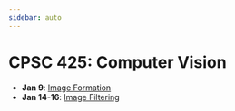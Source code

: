 ```yaml
---
sidebar: auto
---
```


# CPSC 425: Computer Vision

+ **Jan 9**: [Image Formation](./01-image-formation/README.md)
+ **Jan 14-16**: [Image Filtering](./02-image-filtering/README.md)
